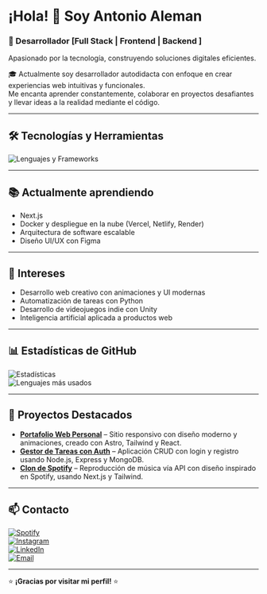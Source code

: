 # ¡Hola! 👋 Soy Antonio Aleman

### **🚀 Desarrollador [Full Stack | Frontend | Backend ]**  
Apasionado por la tecnología, construyendo soluciones digitales eficientes.

🎓 Actualmente soy desarrollador autodidacta con enfoque en crear experiencias web intuitivas y funcionales.  
Me encanta aprender constantemente, colaborar en proyectos desafiantes y llevar ideas a la realidad mediante el código.

---

## **🛠 Tecnologías y Herramientas**  
![Lenguajes y Frameworks](https://skillicons.dev/icons?i=html,css,js,c,cpp,cs,react,astro,tailwind,java,php,mysql,py,ts,ruby,unity,android&theme=light)

---

## **📚 Actualmente aprendiendo**
- Next.js
- Docker y despliegue en la nube (Vercel, Netlify, Render)
- Arquitectura de software escalable
- Diseño UI/UX con Figma

---

## **🧠 Intereses**
- Desarrollo web creativo con animaciones y UI modernas
- Automatización de tareas con Python
- Desarrollo de videojuegos indie con Unity
- Inteligencia artificial aplicada a productos web

---

## **📊 Estadísticas de GitHub**  
![Estadísticas](https://github-readme-stats.vercel.app/api?username=alemanantonio&show_icons=true&theme=radical)  
![Lenguajes más usados](https://github-readme-stats.vercel.app/api/top-langs/?username=alemanantonio&layout=compact&theme=radical)

---

## **📌 Proyectos Destacados**  
- **[Portafolio Web Personal](https://github.com/alemanantonio/portfolio)** – Sitio responsivo con diseño moderno y animaciones, creado con Astro, Tailwind y React.
- **[Gestor de Tareas con Auth](https://github.com/alemanantonio/task-manager-app)** – Aplicación CRUD con login y registro usando Node.js, Express y MongoDB.
- **[Clon de Spotify](https://github.com/alemanantonio/spotify-clone)** – Reproducción de música vía API con diseño inspirado en Spotify, usando Next.js y Tailwind.

---

## **📫 Contacto**  
[![Spotify](https://img.shields.io/badge/Spotify-1DB954?style=for-the-badge&logo=spotify&logoColor=white)](https://open.spotify.com/user/31amzqxc4lo35m5kz5fbtqpdqlsy?si=da2c464f0b964ec3)  
[![Instagram](https://img.shields.io/badge/Instagram-E4405F?style=for-the-badge&logo=instagram&logoColor=white)](https://www.instagram.com/_antonioaleman/)  
[![LinkedIn](https://img.shields.io/badge/LinkedIn-0077B5?style=for-the-badge&logo=linkedin&logoColor=white)](https://www.linkedin.com/in/alemanantonio/)  
[![Email](https://img.shields.io/badge/Gmail-D14836?style=for-the-badge&logo=gmail&logoColor=white)](mailto:antonioalemandev@gmail.com)

---

⭐️ **¡Gracias por visitar mi perfil!** ⭐️
